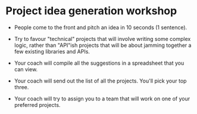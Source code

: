 # Project idea generation workshop

* People come to the front and pitch an idea in 10 seconds (1 sentence).

* Try to favour "technical" projects that will involve writing some complex logic, rather than "API"ish projects that will be about jamming together a few existing libraries and APIs.

* Your coach will compile all the suggestions in a spreadsheet that you can view.

* Your coach will send out the list of all the projects.  You'll pick your top three.

* Your coach will try to assign you to a team that will work on one of your preferred projects.
